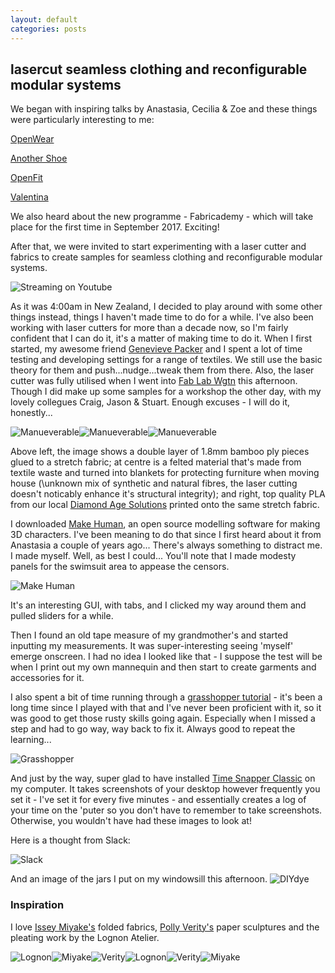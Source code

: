 ```yaml
---
layout: default
categories: posts
---
```

## lasercut seamless clothing and reconfigurable modular systems

We began with inspiring talks by Anastasia, Cecilia & Zoe and these things were particularly interesting to me:

[OpenWear](http://www.thingiverse.com/Openwear/about)

[Another Shoe](http://anothershoe.squarespace.com/home)

[OpenFit](https://github.com/kylemcdonald/OpenFit)

[Valentina](http://valentina-project.org/)

We also heard about the new programme - Fabricademy - which will take place for the first time in September 2017. Exciting!

After that, we were invited to start experimenting with a laser cutter and fabrics to create samples for seamless clothing and reconfigurable modular systems.

![Streaming on Youtube](/images/2017-02-21-day-one/anastasia.png)

As it was 4:00am in New Zealand, I decided to play around with some other things instead, things I haven't made time to do for a while. I've also been working with laser cutters for more than a decade now, so I'm fairly confident that I can do it, it's a matter of making time to do it. When I first started, my awesome friend [Genevieve Packer](http://www.genevievepacker.com/) and I spent a lot of time testing and developing settings for a range of textiles. We still use the basic theory for them and push...nudge...tweak them from there. Also, the laser cutter was fully utilised when I went into [Fab Lab Wgtn](https://www.fablabwgtn.co.nz/) this afternoon. Though I did make up some samples for a workshop the other day, with my lovely collegues Craig, Jason & Stuart. Enough excuses - I will do it, honestly... 

![Manueverable](/images/2017-02-21-day-one/bamboo-stretch.png)![Manueverable](/images/2017-02-21-day-one/synth-felt.png)![Manueverable](/images/2017-02-21-day-one/print-stretch.png)

Above left, the image shows a double layer of 1.8mm bamboo ply pieces glued to a stretch fabric; at centre is a felted material that's made from textile waste and turned into blankets for protecting furniture when moving house (\unknown mix of synthetic and natural fibres, the laser cutting doesn't noticably enhance it's structural integrity); and right, top quality PLA from our local [Diamond Age Solutions](http://diamondage.co.nz/) printed onto the same stretch fabric. 

I downloaded [Make Human](http://www.makehumancommunity.org/), an open source modelling software for making 3D characters. I've been meaning to do that since I first heard about it from Anastasia a couple of years  ago... There's always something to distract me. I made myself. Well, as best I could... You'll note that I made modesty panels for the swimsuit area to appease the censors. 

![Make Human](/images/2017-02-21-day-one/make-human.png)

It's an interesting GUI, with tabs, and I clicked my way around them and pulled sliders for a while.

Then I found an old tape measure of my grandmother's and started inputting my measurements. It was super-interesting seeing 'myself' emerge onscreen. I had no idea I looked like that - I suppose the test will be when I print out my own mannequin and then start to create garments and accessories for it.

I also spent a bit of time running through a [grasshopper tutorial](https://www.youtube.com/watch?v=8TFrz2eWyB0&t=324s) - it's been a long time since I played with that and I've never been proficient with it, so it was good to get those rusty skills going again. Especially when I missed a step and had to go way, way back to fix it. Always good to repeat the learning...

![Grasshopper](/images/2017-02-21-day-one/grasshopper.png)

And just by the way, super glad to have installed [Time Snapper Classic](http://www.timesnapper.com/DownloadClassic.aspx) on my computer. It takes screenshots of your desktop however frequently you set it - I've set it for every five minutes - and essentially creates a log of your time on the 'puter so you don't have to remember to take screenshots. Otherwise, you wouldn't have had these images to look at!

Here is a thought from Slack:

![Slack](/images/2017-02-21-day-one/sleep.png)

And an image of the jars I put on my windowsill this afternoon.
![DIYdye](/images/2017-02-21-day-one/dye-jars.png)

### Inspiration

I love [Issey Miyake's](http://isseymiyake.com/en/) folded fabrics, [Polly Verity's](https://polyscene.com/) paper sculptures and the pleating work by the Lognon Atelier. 

![Lognon](/images/2017-02-21-day-one/lognon-01.png)![Miyake](/images/2017-02-21-day-one/miyake-01.png)![Verity](/images/2017-02-21-day-one/verity-01.png)![Lognon](/images/2017-02-21-day-one/lognon-02.png)![Verity](/images/2017-02-21-day-one/verity-02.png)![Miyake](/images/2017-02-21-day-one/miyake-02.png)
